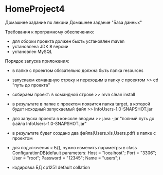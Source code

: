 # HomeProject4

Домашнее задание по лекции Домашнее задание "База данных"

Требования к програмному обеспечению:
- для сборки проекта должен бысть установлен maven
- установлена JDK 8 версии
- установлен MySQL 

Порядок запуска приложения:
- в папке с проектом обязательно должна быть папка resources

- запускаем командную строку и переходим в папку с проектом >> cd "путь до проекта"

- собираем проект: в командной строке >> mvn clean install

- в результате в папке с проектом появится папка target, в которой
будет исходный запускаемый файл >> InfoUsers-1.0-SNAPSHOT.jar

- для запуска проекта в консоле вводим >> java -jar "полный путь до файла InfoUsers-1.0-SNAPSHOT.jar"

- в результате будет создано два файла(Users.xls,Users.pdf) в папке с проектом

- для подключения к БД, нужно изменить параметры в class СonfigurationDB(default parameters:    Host = "localhost";
                                                                                                Port = "3306";
                                                                                                User = "root";
                                                                                                Password = "12345";
                                                                                                Name = "users";)
- кодировка БД cp1251 default collation                                                          
                                                                                               







